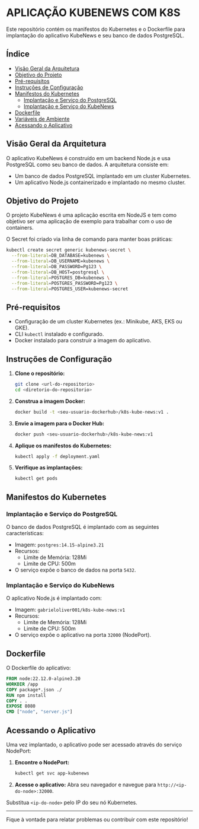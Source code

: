 # APLICAÇÃO KUBENEWS COM K8S

Este repositório contém os manifestos do Kubernetes e o Dockerfile para implantação do aplicativo KubeNews e seu banco de dados PostgreSQL.

## Índice

- [Visão Geral da Arquitetura](#visão-geral-da-arquitetura)
- [Objetivo do Projeto](#objetivo-do-projeto)
- [Pré-requisitos](#pré-requisitos)
- [Instruções de Configuração](#instruções-de-configuração)
- [Manifestos do Kubernetes](#manifestos-do-kubernetes)
  - [Implantação e Serviço do PostgreSQL](#implantação-e-serviço-do-postgresql)
  - [Implantação e Serviço do KubeNews](#implantação-e-serviço-do-kubenews)
- [Dockerfile](#dockerfile)
- [Variáveis de Ambiente](#variáveis-de-ambiente)
- [Acessando o Aplicativo](#acessando-o-aplicativo)

## Visão Geral da Arquitetura

O aplicativo KubeNews é construído em um backend Node.js e usa PostgreSQL como seu banco de dados. A arquitetura consiste em:

- Um banco de dados PostgreSQL implantado em um cluster Kubernetes.
- Um aplicativo Node.js containerizado e implantado no mesmo cluster.

## Objetivo do Projeto

O projeto KubeNews é uma aplicação escrita em NodeJS e tem como objetivo ser uma aplicação de exemplo para trabalhar com o uso de containers.

O Secret foi criado via linha de comando para manter boas práticas:
```bash
kubectl create secret generic kubenews-secret \
  --from-literal=DB_DATABASE=kubenews \
  --from-literal=DB_USERNAME=kubenews \
  --from-literal=DB_PASSWORD=Pg123 \
  --from-literal=DB_HOST=postgresql \
  --from-literal=POSTGRES_DB=kubenews \
  --from-literal=POSTGRES_PASSWORD=Pg123 \
  --from-literal=POSTGRES_USER=kubenews-secret
```

## Pré-requisitos

- Configuração de um cluster Kubernetes (ex.: Minikube, AKS, EKS ou GKE).
- CLI `kubectl` instalado e configurado.
- Docker instalado para construir a imagem do aplicativo.

## Instruções de Configuração

1. **Clone o repositório:**
   ```bash
   git clone <url-do-repositorio>
   cd <diretorio-do-repositorio>
   ```

2. **Construa a imagem Docker:**
   ```bash
   docker build -t <seu-usuario-dockerhub>/k8s-kube-news:v1 .
   ```

3. **Envie a imagem para o Docker Hub:**
   ```bash
   docker push <seu-usuario-dockerhub>/k8s-kube-news:v1
   ```

4. **Aplique os manifestos do Kubernetes:**
   ```bash
   kubectl apply -f deployment.yaml
   ```

5. **Verifique as implantações:**
   ```bash
   kubectl get pods
   ```

## Manifestos do Kubernetes

### Implantação e Serviço do PostgreSQL

O banco de dados PostgreSQL é implantado com as seguintes características:

- Imagem: `postgres:14.15-alpine3.21`
- Recursos:
  - Limite de Memória: 128Mi
  - Limite de CPU: 500m
- O serviço expõe o banco de dados na porta `5432`.

### Implantação e Serviço do KubeNews

O aplicativo Node.js é implantado com:

- Imagem: `gabrieloliver001/k8s-kube-news:v1`
- Recursos:
  - Limite de Memória: 128Mi
  - Limite de CPU: 500m
- O serviço expõe o aplicativo na porta `32000` (NodePort).

## Dockerfile

O Dockerfile do aplicativo:

```dockerfile
FROM node:22.12.0-alpine3.20
WORKDIR /app
COPY package*.json ./
RUN npm install
COPY . .
EXPOSE 8080
CMD ["node", "server.js"]
```

## Acessando o Aplicativo

Uma vez implantado, o aplicativo pode ser acessado através do serviço NodePort:

1. **Encontre o NodePort:**
   ```bash
   kubectl get svc app-kubenews
   ```

2. **Acesse o aplicativo:**
   Abra seu navegador e navegue para `http://<ip-do-node>:32000`.

Substitua `<ip-do-node>` pelo IP do seu nó Kubernetes.

---

Fique à vontade para relatar problemas ou contribuir com este repositório!

